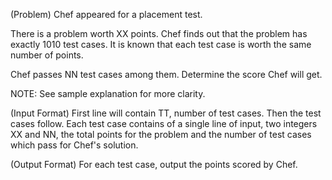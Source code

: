 (Problem)
Chef appeared for a placement test.

There is a problem worth XX points. Chef finds out that the problem has exactly 1010 test cases. It is known that each test case is worth the same number of points.

Chef passes NN test cases among them. Determine the score Chef will get.

NOTE: See sample explanation for more clarity.

(Input Format)
First line will contain TT, number of test cases. Then the test cases follow.
Each test case contains of a single line of input, two integers XX and NN, the total points for the problem and the number of test cases which pass for Chef's solution.

(Output Format)
For each test case, output the points scored by Chef.

